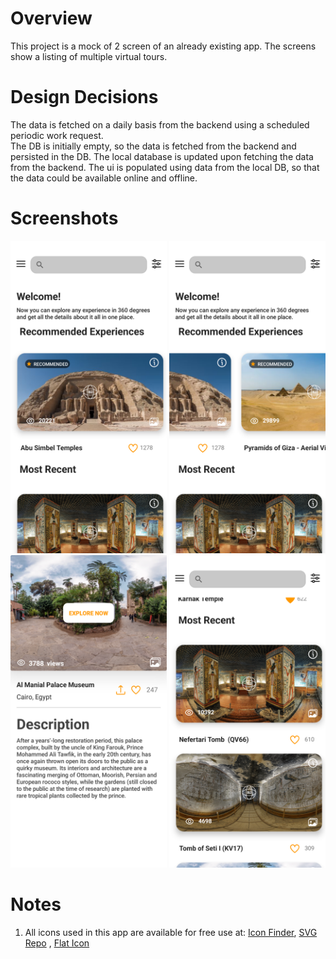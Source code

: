 # Overview
This project is a mock of 2 screen of an already existing app. The screens show a listing of multiple virtual tours.

# Design Decisions
The data is fetched on a daily basis from the backend using a scheduled periodic work request.\
The DB is initially empty, so the data is fetched from the backend and persisted in the DB.
The local database is updated upon fetching the data from the backend. The ui is populated using data from the local DB, so that the data could be available online and offline.



# Screenshots

<img src="screenshots/1.png" width="250" height="500">   <img src="screenshots/2.png" width="250" height="500">    <img src="screenshots/3.png" width="250" height="500"> <img src="screenshots/4.png" width="250" height="500">


# Notes

1. All icons used in this app are available for free use at: [Icon Finder](https://www.iconfinder.com), [SVG Repo](https://www.svgrepo.com) , [Flat Icon](https://www.flaticon.com)
 
 
